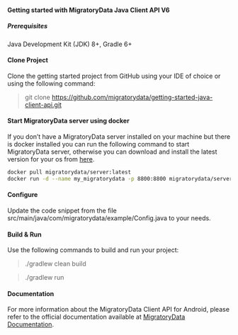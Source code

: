 #### Getting started with MigratoryData Java Client API V6

##### Prerequisites
Java Development Kit (JDK) 8+, Gradle 6+ 

#### Clone Project

Clone the getting started project from GitHub using your IDE of choice or using the following command:
> git clone https://github.com/migratorydata/getting-started-java-client-api.git

#### Start MigratoryData server using docker

If you don’t have a MigratoryData server installed on your machine but there is docker installed you can run the following command 
to start MigratoryData server, otherwise you can download and install the latest version for your os from [here](https://migratorydata.com/downloads/migratorydata-6/]).

```bash
docker pull migratorydata/server:latest
docker run -d --name my_migratorydata -p 8800:8800 migratorydata/server:latest
```

#### Configure
Update the code snippet from the file src/main/java/com/migratorydata/example/Config.java to your needs.

#### Build & Run
Use the following commands to build and run your project:
> ./gradlew clean build

> ./gradlew run

#### Documentation

For more information about the MigratoryData Client API for Android, please refer to the official documentation available at [MigratoryData Documentation](https://migratorydata.com/docs/client-api/java/).